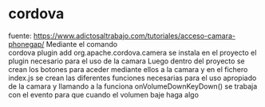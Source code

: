 # cordova
fuente:
https://www.adictosaltrabajo.com/tutoriales/acceso-camara-phonegap/ 
Mediante el comando 	
cordova plugin add org.apache.cordova.camera
se instala en el proyecto el plugin necesario para el uso de la camara
Luego dentro del proyecto se crean los botones para aceder mediante ellos a la camara 
y en el fichero index.js se crean las diferentes funciones necesarias para el uso apropiado de la camara
y llamando a la funciona onVolumeDownKeyDown() se trabaja con el evento para que cuando el volumen baje haga algo
